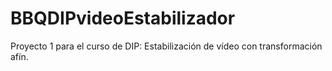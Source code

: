 # BBQDIPvideoEstabilizador
Proyecto 1 para el curso de DIP: Estabilización de vídeo con transformación afín.
